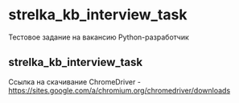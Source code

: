# strelka_kb_interview_task
Тестовое задание на вакансию Python-разработчик


## strelka_kb_interview_task
Ссылка на скачивание ChromeDriver - https://sites.google.com/a/chromium.org/chromedriver/downloads